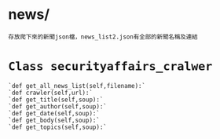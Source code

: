# news/  
	存放爬下來的新聞json檔，news_list2.json有全部的新聞名稱及連結  
# `Class securityaffairs_cralwer`  
	
	`def get_all_news_list(self,filename):`  
	`def crawler(self,url):`  
	`def get_title(self,soup):`  
	`def get_author(self,soup):`  
	`def get_date(self,soup):`  
	`def get_body(self,soup):`  
	`def get_topics(self,soup):`  
